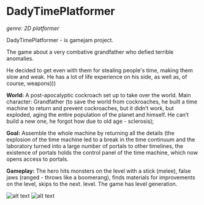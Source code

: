 # DadyTimePlatformer
_genre: 2D platformer_

DadyTimePlatformer - is gamejam project.

The game about a very combative grandfather who defied terrible anomalies.

He decided to get even with them for stealing people's time, making them slow and weak.
He has a lot of life experience on his side, as well as, of course, weapons)))

**World:** A post-apocalyptic cockroach set up to take over the world.
Main character: Grandfather (to save the world from cockroaches, he built a time machine to return and prevent cockroaches, but it didn’t work, 
but exploded, aging the entire population of the planet and himself. 
He can’t build a new one, he forgot how due to old age - sclerosis);

**Goal:** Assemble the whole machine by returning all the details (the explosion of the time machine led to a break in the time 
continuum and the laboratory turned into a large number of portals to other timelines, the existence of portals holds the control panel of the time machine, 
which now opens access to portals.

**Gameplay:** The hero hits monsters on the level with a stick (melee), false jaws (ranged - throws like a boomerang), 
finds materials for improvements on the level, skips to the next. level. The game has level generation.

![alt text](https://i.imgur.com/3kBJphR.png)
![alt text](https://i.ibb.co/9njP9Cv/2023-03-07-171948.png)
